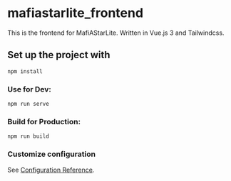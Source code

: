 # mafiastarlite_frontend

This is the frontend for MafiAStarLite. Written in Vue.js 3 and Tailwindcss.

## Set up the project with
```
npm install
```

### Use for Dev:
```
npm run serve
```

### Build for Production:
```
npm run build
```

### Customize configuration
See [Configuration Reference](https://cli.vuejs.org/config/).
